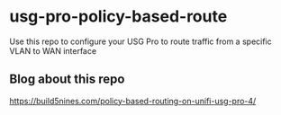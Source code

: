 # usg-pro-policy-based-route
Use this repo to configure your USG Pro to route traffic from a specific VLAN to WAN interface

## Blog about this repo
https://build5nines.com/policy-based-routing-on-unifi-usg-pro-4/
